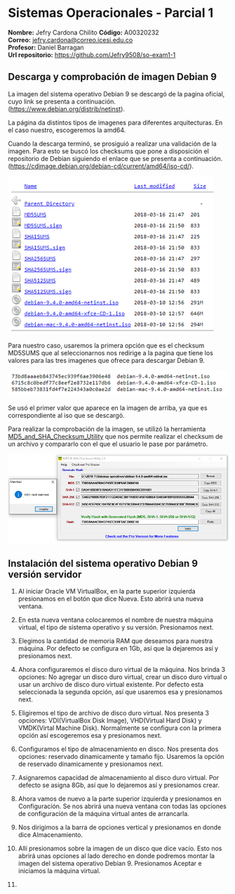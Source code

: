 # Sistemas Operacionales - Parcial 1  

**Nombre:** Jefry Cardona Chilito
**Código:** A00320232  
**Correo:** jefry.cardona@correo.icesi.edu.co  
**Profesor:** Daniel Barragan  
**Url repositorio:** https://github.com/Jefry9508/so-exam1-1  

## Descarga y comprobación de imagen Debian 9

La imagen del sistema operativo Debian 9 se descargó de la pagina oficial, cuyo link se presenta a continuación. (https://www.debian.org/distrib/netinst).

La página da distintos tipos de imagenes para diferentes arquitecturas. En el caso nuestro, escogeremos la amd64.

Cuando la descarga terminó, se prosiguió a realizar una validación de la imagen. Para esto se buscó los checksums que pone a disposición el repositorio de Debian siguiendo el enlace que se presenta a continuación. (https://cdimage.debian.org/debian-cd/current/amd64/iso-cd/).

![](capturas/checksums.png)

Para nuestro caso, usaremos la primera opción que es el checksum MD5SUMS que al seleccionarnos nos redirige a la pagina que tiene los valores para las tres imagenes que ofrece para descargar Debian 9.

![](capturas/md5sums.png)

Se usó el primer valor que aparece en la imagen de arriba, ya que es correspondiente al iso que se descargó.

Para realizar la comprobación de la imagen, se utilizó la herramienta [MD5_and_SHA_Checksum_Utility](http://descargar.cnet.com/MD5-SHA-Checksum-Utility/3000-2092_4-10911445.html) que nos permite realizar el checksum de un archivo y compararlo con el que el usuario le pase por parámetro.

![](capturas/comprobacion.png)


## Instalación del sistema operativo Debian 9 versión servidor

1. Al iniciar Oracle VM VirtualBox, en la parte superior izquierda presionamos en el botón que dice Nueva. Esto abrirá una nueva ventana.

2. En esta nueva ventana colocaremos el nombre de nuestra máquina virtual, el tipo de sistema operativo y su versión. Presionamos next.

3. Elegimos la cantidad de memoria RAM que deseamos para nuestra máquina. Por defecto se configura en 1Gb, así que la dejaremos así y presionamos next.

4. Ahora configuraremos el disco duro virtual de la máquina. Nos brinda 3 opciones: No agregar un disco duro virtual, crear un disco duro virtual o usar un archivo de disco duro virtual existente. Por defecto esta seleccionada la segunda opción, así que usaremos esa y presionamos next.

5. Eligiremos el tipo de archivo de disco duro virtual. Nos presenta 3 opciones: VDI(VirtualBox Disk Image), VHD(Virtual Hard Disk) y VMDK(Virtal Machine Disk). Normalmente se configura con la primera opción así escogeremos esa y presionamos next.

6. Configuramos el tipo de almacenamiento en disco. Nos presenta dos opciones: reservado dinamicamente y tamaño fijo. Usaremos la opción de reservado dinamicamente y presionamos next.

7. Asignaremos capacidad de almacenamiento al disco duro virtual. Por defecto se asigna 8Gb, así que lo dejaremos así y presionamos crear.

8. Ahora vamos de nuevo a la parte superior izquierda y presionamos en Configuración. Se nos abrirá una nueva ventana con todas las opciones de configuración de la máquina virtual antes de arrancarla.

9. Nos dirigimos a la barra de opciones vertical y presionamos en donde dice Almacenamiento.

10. Allí presionamos sobre la imagen de un disco que dice vacío. Esto nos abrirá unas opciones al lado derecho en donde podremos montar la imagen del sistema operativo Debian 9. Presionamos Aceptar e iniciamos la máquina virtual.

11. 
